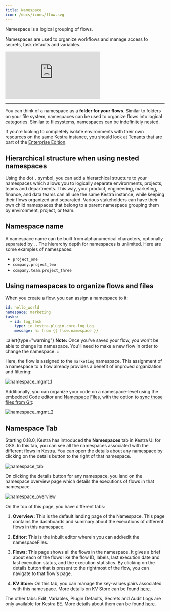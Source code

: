 ```yaml
---
title: Namespace
icon: /docs/icons/flow.svg
---
```


Namespace is a logical grouping of flows.

Namespaces are used to organize workflows and manage access to secrets, task defaults and variables.

<div class="video-container">
  <iframe src="https://www.youtube.com/embed/_HGz2qePYqY?si=QiIRTXasyJyyjWX4" title="YouTube video player" frameborder="0" allow="accelerometer; autoplay; clipboard-write; encrypted-media; gyroscope; picture-in-picture; web-share" referrerpolicy="strict-origin-when-cross-origin" allowfullscreen></iframe>
</div>

---

You can think of a namespace as a **folder for your flows**. Similar to folders on your file system, namespaces can be used to organize flows into logical categories. Similar to filesystems, namespaces can be indefinitely nested.

If you're looking to completely isolate environments with their own resources on the same Kestra instance, you should look at [Tenants](/docs/enterprise/tenants) that are part of the [Enterprise Edition](/enterprise).

## Hierarchical structure when using nested namespaces

Using the dot `.` symbol, you can add a hierarchical structure to your namespaces which allows you to logically separate environments, projects, teams and departments. This way, your product, engineering, marketing, finance, and data teams can all use the same Kestra instance, while keeping their flows organized and separated. Various stakeholders can have their own child namespaces that belong to a parent namespace grouping them by environment, project, or team.

## Namespace name
A namespace name can be built from alphanumerical characters, optionally separated by `.`. The hierarchy depth for namespaces is unlimited. Here are some examples of namespaces:
- `project_one`
- `company.project_two`
- `company.team.project_three`

## Using namespaces to organize flows and files

When you create a flow, you can assign a namespace to it:

```yaml
id: hello_world
namespace: marketing
tasks:
  - id: log_task
    type: io.kestra.plugin.core.log.Log
    message: hi from {{ flow.namespace }}
```

::alert{type="warning"}
**Note:** Once you've saved your flow, you won't be able to change its namespace. You'll need to make a new flow in order to change the namespace.
::

Here, the flow is assigned to the `marketing` namespace. This assignment of a namespace to a flow already provides a benefit of improved organization and filtering:

![namespace_mgmt_1](/docs/concepts/namespace_1.png)

Additionally, you can organize your code on a namespace-level using the embedded Code editor and [Namespace Files](/docs/developer-guide/namespace-files), with the option to [sync those files from Git](/docs/developer-guide/git):

![namespace_mgmt_2](/docs/concepts/namespace_2.png)

## Namespace Tab

Starting 0.18.0, Kestra has introduced the **Namespaces** tab in Kestra UI for OSS. In this tab, you can see all the namespaces associated with the different flows in Kestra. You can open the details about any namespace by clicking on the details button to the right of that namespace.

![namespace_tab](/docs/workflow-components/namespace_tab.png)

On clicking the details button for any namespace, you land on the namespace overview page which details the executions of flows in that namespace.

![namespace_overview](/docs/workflow-components/namespace_overview.png)

On the top of this page, you have different tabs:

1. **Overview:** This is the default landing page of the Namespace. This page contains the dashboards and summary about the executions of different flows in this namespace.

2. **Editor:** This is the inbuilt editor wherein you can add/edit the namespaceFiles.

3. **Flows:** This page shows all the flows in the namespace. It gives a brief about each of the flows like the flow ID, labels, last execution date and last execution status, and the execution statistics. By clicking on the details button that is present to the rightmost of the flow, you can navigate to that flow's page.

4. **KV Store:** On this tab, you can manage the key-values pairs associated with this namespace. More details on KV Store can be found [here](/concepts/kv-store).

The other tabs: Edit, Variables, Plugin Defaults, Secrets and Audit Logs are only available for Kestra EE. More details about them can be found [here](/enterprise).
